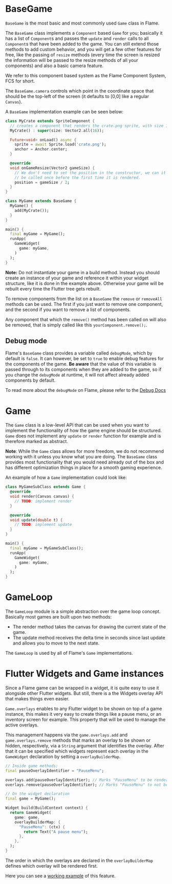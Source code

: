 # BaseGame

`BaseGame` is the most basic and most commonly used `Game` class in Flame.

The `BaseGame` class implements a `Component` based `Game` for you; basically it has a list of
`Component`s and passes the `update` and `render` calls to all `Component`s that have been added to
the game. You can still extend those methods to add custom behavior, and you will get a few other
features for free, like the passing of `resize` methods (every time the screen is resized the
information will be passed to the resize methods of all your components) and also a basic camera
feature.

We refer to this component based system as the Flame Component System, FCS for short.

The `BaseGame.camera` controls which point in the coordinate space that should be the top-left of
the screen (it defaults to [0,0] like a regular `Canvas`).

A `BaseGame` implementation example can be seen below:

```dart
class MyCrate extends SpriteComponent {
  // creates a component that renders the crate.png sprite, with size 16 x 16
  MyCrate() : super(size: Vector2.all(16));

  Future<void> onLoad() async {
    sprite = await Sprite.load('crate.png');
    anchor = Anchor.center;
  }

  @override
  void onGameResize(Vector2 gameSize) {
    // We don't need to set the position in the constructor, we can it directly here since it will
    // be called once before the first time it is rendered.
    position = gameSize / 2;
  }
}

class MyGame extends BaseGame {
  MyGame() {
    add(MyCrate());
  }
}

main() {
  final myGame = MyGame();
  runApp(
    GameWidget(
      game: myGame,
    )
  );
}
```

**Note:** Do not instantiate your game in a build method. Instead you should create an instance of
 your game and reference it within your widget structure, like it is done in the example above.
 Otherwise your game will be rebuilt every time the Flutter tree gets rebuilt.

To remove components from the list on a `BaseGame` the `remove` or `removeAll` methods can be used.
The first if you just want to remove one component, and the second if you want to remove a list of
components.

Any component that which the `remove()` method has been called on will also be removed, that is
simply called like this `yourComponent.remove();`.

## Debug mode

Flame's `BaseGame` class provides a variable called `debugMode`, which by default is `false`. It can
however, be set to `true` to enable debug features for the components of the game. __Be aware__ that
the value of this variable is passed through to its components when they are added to the game, so if
you change the `debugMode` at runtime, it will not affect already added components by default.

To read more about the `debugMode` on Flame, please refer to the [Debug Docs](debug.md)

# Game

The `Game` class is a low-level API that can be used when you want to implement the functionality of
how the game engine should be structured. `Game` does not implement any `update` or
`render` function for example and is therefore marked as abstract.

**Note**: While the `Game` class allows for more freedom, we do not recommend working with it unless you know what you are doing. The `BaseGame` class provides most functionality that you would need already out of the box and has different optimization things in place for a smooth gaming experience.

An example of how a `Game` implementation could look like:

```dart
class MyGameSubClass extends Game {
  @override
  void render(Canvas canvas) {
    // TODO: implement render
  }

  @override
  void update(double t) {
    // TODO: implement update
  }
}

main() {
  final myGame = MyGameSubClass();
  runApp(
    GameWidget(
      game: myGame,
    )
  );
}
```

# GameLoop

The `GameLoop` module is a simple abstraction over the game loop concept. Basically most games are
built upon two methods:

 - The render method takes the canvas for drawing the current state of the game.
 - The update method receives the delta time in seconds since last update and allows you to move to
   the next state.

The `GameLoop` is used by all of Flame's `Game` implementations.

# Flutter Widgets and Game instances

Since a Flame game can be wrapped in a widget, it is quite easy to use it alongside other Flutter
widgets. But still, there is a the Widgets overlay API that makes things even easier.

`Game.overlays` enables to any Flutter widget to be shown on top of a game instance, this makes it
very easy to create things like a pause menu, or an inventory screen for example.
This property that will be used to manage the active overlays.

This management happens via the `game.overlays.add` and `game.overlays.remove` methods that marks an
overlay to be shown or hidden, respectively, via a `String` argument that identifies the overlay.
After that it can be specified which widgets represent each overlay in the `GameWidget` declaration
by setting a `overlayBuilderMap`.

```dart
// Inside game methods:
final pauseOverlayIdentifier = "PauseMenu";

overlays.add(pauseOverlayIdentifier); // Marks "PauseMenu" to be rendered.
overlays.remove(pauseOverlayIdentifier); // Marks "PauseMenu" to not be rendered.
```

```dart
// On the widget declaration
final game = MyGame();

Widget build(BuildContext context) {
  return GameWidget(
    game: game,
    overlayBuilderMap: {
      "PauseMenu": (ctx) {
        return Text("A pause menu");
      },
    },
  );
}
```

The order in which the overlays are declared in the `overlayBuilderMap` defines which overlay
will be rendered first.

Here you can see a
[working example](https://github.com/flame-engine/flame/tree/main/examples/lib/stories/widgets/overlay.dart)
of this feature.
